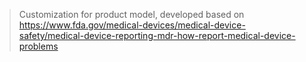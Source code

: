 > Customization for product model, developed based on
> <https://www.fda.gov/medical-devices/medical-device-safety/medical-device-reporting-mdr-how-report-medical-device-problems>

